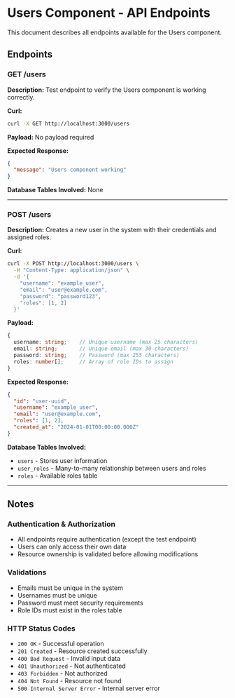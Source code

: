 # Users Component - API Endpoints

This document describes all endpoints available for the Users component.

## Endpoints

### GET /users

**Description:** Test endpoint to verify the Users component is working correctly.

**Curl:**

```bash
curl -X GET http://localhost:3000/users
```

**Payload:** No payload required

**Expected Response:**

```json
{
  "message": "Users component working"
}
```

**Database Tables Involved:** None

---

### POST /users

**Description:** Creates a new user in the system with their credentials and assigned roles.

**Curl:**

```bash
curl -X POST http://localhost:3000/users \
  -H "Content-Type: application/json" \
  -d '{
    "username": "example_user",
    "email": "user@example.com",
    "password": "password123",
    "roles": [1, 2]
  }'
```

**Payload:**

```typescript
{
  username: string;    // Unique username (max 25 characters)
  email: string;       // Unique email (max 30 characters)
  password: string;    // Password (max 255 characters)
  roles: number[];     // Array of role IDs to assign
}
```

**Expected Response:**

```json
{
  "id": "user-uuid",
  "username": "example_user",
  "email": "user@example.com",
  "roles": [1, 2],
  "created_at": "2024-01-01T00:00:00.000Z"
}
```

**Database Tables Involved:**

- `users` - Stores user information
- `user_roles` - Many-to-many relationship between users and roles
- `roles` - Available roles table

---

## Notes

### Authentication & Authorization

- All endpoints require authentication (except the test endpoint)
- Users can only access their own data
- Resource ownership is validated before allowing modifications

### Validations

- Emails must be unique in the system
- Usernames must be unique
- Password must meet security requirements
- Role IDs must exist in the roles table

### HTTP Status Codes

- `200 OK` - Successful operation
- `201 Created` - Resource created successfully
- `400 Bad Request` - Invalid input data
- `401 Unauthorized` - Not authenticated
- `403 Forbidden` - Not authorized
- `404 Not Found` - Resource not found
- `500 Internal Server Error` - Internal server error
